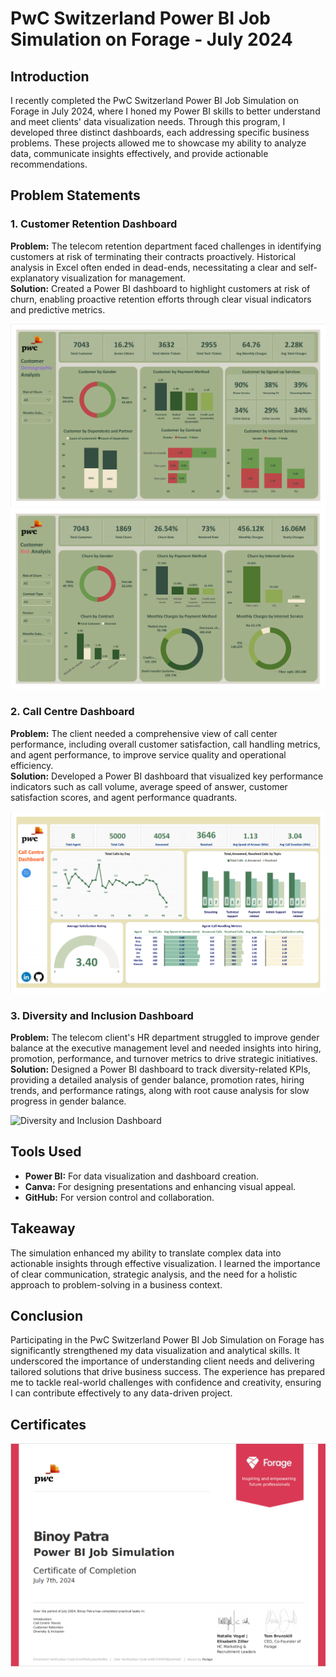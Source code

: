 # PwC Switzerland Power BI Job Simulation on Forage - July 2024

## Introduction
I recently completed the PwC Switzerland Power BI Job Simulation on Forage in July 2024, where I honed my Power BI skills to better understand and meet clients' data visualization needs. Through this program, I developed three distinct dashboards, each addressing specific business problems. These projects allowed me to showcase my ability to analyze data, communicate insights effectively, and provide actionable recommendations.

## Problem Statements

### 1. Customer Retention Dashboard
**Problem:** The telecom retention department faced challenges in identifying customers at risk of terminating their contracts proactively. Historical analysis in Excel often ended in dead-ends, necessitating a clear and self-explanatory visualization for management.  
**Solution:** Created a Power BI dashboard to highlight customers at risk of churn, enabling proactive retention efforts through clear visual indicators and predictive metrics.

![Customer Retention Dashboard](images/customer_retention_dashboard_01.png)
![Customer Retention Dashboard](images/customer_retention_dashboard_02.png)

### 2. Call Centre Dashboard
**Problem:** The client needed a comprehensive view of call center performance, including overall customer satisfaction, call handling metrics, and agent performance, to improve service quality and operational efficiency.  
**Solution:** Developed a Power BI dashboard that visualized key performance indicators such as call volume, average speed of answer, customer satisfaction scores, and agent performance quadrants.

![Call Centre Dashboard](images/call_centre_dashboard.png)

### 3. Diversity and Inclusion Dashboard
**Problem:** The telecom client's HR department struggled to improve gender balance at the executive management level and needed insights into hiring, promotion, performance, and turnover metrics to drive strategic initiatives.  
**Solution:** Designed a Power BI dashboard to track diversity-related KPIs, providing a detailed analysis of gender balance, promotion rates, hiring trends, and performance ratings, along with root cause analysis for slow progress in gender balance.

![Diversity and Inclusion Dashboard](path_to_image3)

## Tools Used
- **Power BI:** For data visualization and dashboard creation.
- **Canva:** For designing presentations and enhancing visual appeal.
- **GitHub:** For version control and collaboration.

## Takeaway
The simulation enhanced my ability to translate complex data into actionable insights through effective visualization. I learned the importance of clear communication, strategic analysis, and the need for a holistic approach to problem-solving in a business context.

## Conclusion
Participating in the PwC Switzerland Power BI Job Simulation on Forage has significantly strengthened my data visualization and analytical skills. It underscored the importance of understanding client needs and delivering tailored solutions that drive business success. The experience has prepared me to tackle real-world challenges with confidence and creativity, ensuring I can contribute effectively to any data-driven project.

## Certificates
![Certificate of Completion](images/certificate.png)
